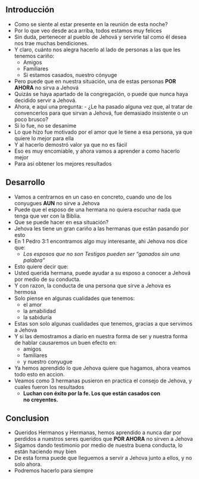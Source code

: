 ## Introducción 
- Como se siente al estar presente en la reunión de esta noche?
- Por lo que veo desde aca arriba, todos estamos muy felices
- Sin duda, pertenecer al pueblo de Jehová y servirle tal como él desea nos trae muchas bendiciones.
- Y claro, cuánto nos alegra hacerlo al lado de personas a las que les tenemos cariño:
	- Amigos
	- Familiares
	- Si estamos casados, nuestro cónyuge 
- Pero puede que en nuestra situación, una de estas personas **POR AHORA** no sirva a Jehová
- Quizás se haya apartado de la congregación, o puede que nunca haya decidido servir a Jehová.
- Ahora, e aquí una pregunta: 
		- ¿Le ha pasado alguna vez que, al tratar de convencerlos para que sirvan a Jehová, fue demasiado insistente o un poco brusco? 
- Si lo fue, no se desanime
- Lo que hizo fue motivado por el amor que le tiene a esa persona, ya que quiere lo mejor para ella
- Y al hacerlo demostró valor ya que no es fácil
- Eso es muy encomiable, y ahora vamos a aprender a como hacerlo mejor
- Para asi obtener los mejores resultados

## Desarrollo
- Vamos a centrarnos en un caso en concreto, cuando uno de los conyugues **AUN** no sirve a Jehova
- Puede que el esposo de una hermana no quiera escuchar nada que tenga que ver con la Biblia.
- Que se puede hacer en esa situación? 
- Jehova les tiene un gran cariño a las hermanas que están pasando por esto
- En 1 Pedro 3:1 encontramos algo muy interesante, ahi Jehova nos dice que:
	- *Los esposos que no son Testigos pueden ser “ganados sin una palabra”*
- Esto quiere decir que: 
- Usted querida hermana,  puede ayudar a su esposo a conocer a Jehová por medio de su conducta.
- Y con razon, la conducta de una persona que sirve a Jehova es hermosa
- Solo piense en algunas cualidades que tenemos:
	- el amor
	- la amabilidad 
	- la sabiduría
- Estas son solo algunas cualidades que tenemos, gracias a que servimos a Jehova
- Y si las demostramos a diario en nuestra forma de ser y nuestra forma de hablar causaremos un buen efecto en:
	- amigos
	- familiares
	- y nuestro conyugue
- Ya hemos aprendido lo que Jehova quiere que hagamos, ahora veamos todo esto en accion.
- Veamos como 3 hermanas pusieron en practica el consejo de Jehova, y cuales fueron los resultados
	- **Luchan con éxito por la fe. Los que están casados con no creyentes.**

## Conclusion
- Queridos Hermanos y Hermanas, hemos aprendido a nunca dar por perdidos a nuestros seres queridos que **POR AHORA** no sirven a Jehova
- Sigamos dando testimonio por medio de nuestra buena conducta, lo están haciendo muy bien
- De esta forma puede que lleguemos a servir a Jehova junto a ellos, y no solo ahora.
- Podremos hacerlo para siempre




